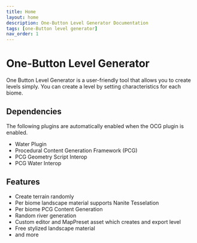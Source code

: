 ```yaml
---
title: Home
layout: home
description: One-Button Level Generator Documentation
tags: [one-Button level generator]
nav_order: 1
---
```


# One-Button Level Generator

One Button Level Generator is a user-friendly tool that allows you to create levels simply.
You can create a level by setting characteristics for each biome.

## Dependencies

The following plugins are automatically enabled when the OCG plugin is enabled.
- Water Plugin
- Procedural Content Generation Framework (PCG)
- PCG Geometry Script Interop
- PCG Water Interop

## Features
- Create terrain randomly
- Per biome landscape material supports Nanite Tesselation
- Per biome PCG Content Generation
- Random river generation
- Custom editor and MapPreset asset which creates and export level
- Free stylized landscape material
- and more
